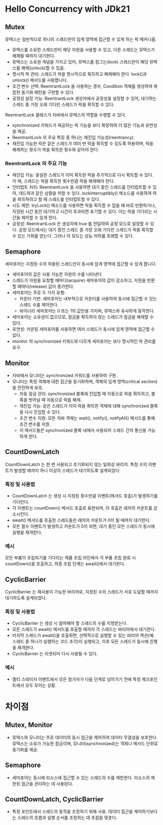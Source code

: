 # Hello Concurrency with JDk21

## Mutex
뮤텍스는 일반적으로 하나의 스레드만이 임계 영역에 접근할 수 있게 하는 락 메커니즘.
* 뮤텍스를 소유한 스레드만이 해당 자원을 사용할 수 있고, 다른 스레드는 뮤텍스가 해제될 때까지 대기한다.
* 뮤텍스는 소유권 개념을 가지고 있어, 뮤텍스를 잠그는(lock) 스레드만이 해당 뮤텍스를 해제(unlock)할 수 있음.
* 명시적 락 관리: 스레드가 락을 명시적으로 획득하고 해제해야 한다. lock()과 unlock() 메서드를 사용합니다.
* 조건 변수 선택: ReentrantLock 을 사용하는 경우, Condition 객체를 생성하여 복잡한 동기화 패턴을 구현할 수 있다.
* 공정성 설정 가능: ReentrantLock 생성자에서 공정성을 설정할 수 있어, 대기하는 스레드 중 가장 오래 기다린 스레드가 락을 획득할 수 있다.

ReentrantLock 클래스가 자바에서 뮤텍스의 역할을 수행할 수 있다.
- synchronized 키워드가 제공하는 락 기능을 보다 확장하여 더 많은 기능과 유연성을 제공. 
- ReentrantLock 의 주요 특징 중 하나는 재진입 가능성(reentrancy). 
- 재진입 가능한 락은 같은 스레드가 여러 번 락을 획득할 수 있도록 허용하며, 락을 해제하는 횟수가 락을 획득한 횟수와 같아야 한다.

### ReentrantLock 의 주요 기능
- 재진입 가능: 동일한 스레드가 이미 획득한 락을 추가적으로 다시 획득할 수 있다. 이 때, 스레드는 락을 획득한 횟수만큼 락을 해제해야 한다.
- 인터럽트 처리: ReentrantLock 을 사용하면 대기 중인 스레드를 인터럽트할 수 있어, 데드락과 같은 상황을 피할 수 있다. lockInterruptibly() 메소드를 사용하여 락을 획득하려고 할 때 스레드를 인터럽트할 수 있다.
- 시도 제한: tryLock() 메소드를 사용하면 락을 획득할 수 없을 때 바로 반환하거나, 지정된 시간 동안 대기하고 시간이 초과되면 포기할 수 있다. 이는 락을 기다리는 시간을 제어할 수 있게 한다.
- 공정성: ReentrantLock 은 생성자에 true 를 전달하여 공정 모드로 설정할 수 있다. 공정 모드에서는 대기 중인 스레드 중 가장 오래 기다린 스레드가 락을 획득할 수 있는 기회를 얻는다. 그러나 이 모드는 성능 저하를 초래할 수 있다.

## Semaphore
세마포어는 지정된 수의 허용된 스레드만이 동시에 임계 영역에 접근할 수 있게 합니다.
* 세마포어의 값은 사용 가능한 자원의 수를 나타낸다
* 스레드가 자원을 요청할 때마다(acquire) 세마포어의 값이 감소하고, 자원을 반환할 때마다(release) 값이 증가한다.
* 세마포어는 주로 두 가지 유형:
  - 카운터 기반: 세마포어는 내부적으로 카운터를 사용하여 동시에 접근할 수 있는 스레드 수를 제어한다.
  - 바이너리 세마포어는 0 또는 1의 값만을 가지며, 뮤텍스와 유사하게 동작한다.
* 세마포어는 소유권이 없으므로, 잠금을 획득하지 않는 스레드가 잠금을 해제할 수 있다.
* 유연성: 카운팅 세마포어를 사용하면 여러 스레드가 동시에 임계 영역에 접근할 수 있다.
* monitor 의 synchronized 키워드와 다르게 세마포어는 보다 명시적인 락 관리를 요구.

## Monitor
* 자바에서 모니터는 synchronized 키워드를 사용하여 구현.
* 모니터는 특정 객체에 대한 접근을 동기화하며, 객체의 임계 영역(critical section)을 안전하게 보호.
  * 자동 잠금 관리: synchronized 블록에 진입할 때 자동으로 락을 획득하고, 블록을 벗어날 때 자동으로 락을 해제.
  * 재진입 가능: 같은 스레드가 이미 락을 획득한 객체에 대해 synchronized 블록을 다시 진입할 수 있다.
  * 조건 변수 지원: 모든 자바 객체는 wait(), notify(), notifyAll() 메서드를 통해 조건 변수를 지원.
  * 이 메서드들은 synchronized 블록 내에서 사용되어 스레드 간의 통신을 가능하게 한다.

## CountDownLatch
CountDownLatch 는 한 번 사용되고 초기화되지 않는 일회성 바리어. 특정 수의 이벤트가 발생할 때까지 하나 이상의 스레드가 대기하도록 설계되었다.

### 특징 및 사용법
- CountDownLatch 는 생성 시 지정된 횟수만큼 이벤트(메서드 호출)가 발생하기를 기다린다.
- 각 이벤트는 countDown() 메서드 호출로 표현되며, 이 호출은 래치의 카운트를 감소시킨다.
- await() 메서드를 호출한 스레드들은 래치의 카운트가 0이 될 때까지 대기한다.
- 모든 필수 이벤트가 발생하고 카운트가 0이 되면, 대기 중인 모든 스레드가 동시에 실행을 재개한다.

### 예시
모든 부품이 조립되기를 기다리는 제품 조립 라인에서 각 부품 조립 완료 시 countDown()을 호출하고, 최종 조립 단계는 await()에서 대기한다.

## CyclicBarrier
CyclicBarrier 는 재사용이 가능한 바리어로, 지정된 수의 스레드가 서로 도달할 때까지 대기하도록 설계되었다.

### 특징 및 사용법
- CyclicBarrier 는 생성 시 참여해야 할 스레드의 수를 지정받는다.
- 모든 스레드가 await() 메서드를 호출할 때까지 각 스레드는 바리어에서 대기한다.
- 마지막 스레드가 await()을 호출하면, 선택적으로 실행할 수 있는 바리어 액션(예: 스레드 중 하나가 실행하는 코드 조각)이 실행되고, 이후 모든 스레드가 동시에 진행을 재개한다.
- CyclicBarrier 는 리셋되어 다시 사용될 수 있다.

### 예시
- 멀티 스테이지 이벤트에서 모든 참가자가 다음 단계로 넘어가기 전에 특정 체크포인트에서 모두 모이는 상황.


# 차이점
## Mutex, Monitor
- 뮤텍스와 모니터는 주로 데이터의 동시 접근을 제어하여 데이터 무결성을 보호한다. 뮤텍스는 소유가 가능한 잠금이며, 모니터(synchronized)는 객체나 메서드 단위로 동기화를 제공.

## Semaphore 
- 세마포어는 동시에 리소스에 접근할 수 있는 스레드의 수를 제한한다. 리소스의 제한된 접근을 관리하는 데 사용된다.

##  CountDownLatch, CyclicBarrier 
- 특정 포인트에서 스레드의 동작을 조정하기 위해 사용. 데이터 접근을 제어하기보다는 스레드의 흐름과 실행 순서를 조정하는 데 초점을 맞춘다.